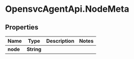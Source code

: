 # OpensvcAgentApi.NodeMeta

## Properties

Name | Type | Description | Notes
------------ | ------------- | ------------- | -------------
**node** | **String** |  | 


